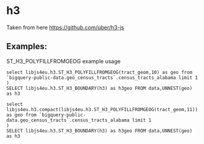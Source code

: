 # h3

Taken from here https://github.com/uber/h3-js

## Examples:

ST_H3_POLYFILLFROMGEOG example usage

```with data as (
select libjs4eu.h3.ST_H3_POLYFILLFROMGEOG(tract_geom,10) as geo from `bigquery-public-data.geo_census_tracts`.census_tracts_alabama limit 1
)
SELECT libjs4eu.h3.ST_H3_BOUNDARY(h3) as h3geo FROM data,UNNEST(geo) as h3
```


```with data as (
select libjs4eu.h3.compact(libjs4eu.h3.ST_H3_POLYFILLFROMGEOG(tract_geom,11)) as geo from `bigquery-public-data.geo_census_tracts`.census_tracts_alabama limit 1
)
SELECT libjs4eu.h3.ST_H3_BOUNDARY(h3) as h3geo FROM data,UNNEST(geo) as h3
```

